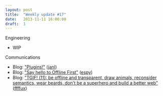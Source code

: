 ```yaml
---
layout: post
title:  "Weekly update #17"
date:   2013-11-11 16:00:00
draft:  1
---
```


Engineering

* WIP

Communications

* Blog: ["Plugins!"](http://blog.hood.ie/2013/11/plugins/) ([janl](https://github.com/janl))
* Blog: ["Say hello to Offline First"](http://blog.hood.ie/2013/11/say-hello-to-offline-first/) ([espy](https://github.com/espy))
* Blog: ["TGIF! (11): be offline and transparent, draw animals, reconsider semantics, wear beards, don't be a superhero and build a better web"](http://blog.hood.ie/2013/11/tgif-11-be-offline-and-transparent-draw-animals-reconsider-semantics-wear-beards-dont-be-a-superhero-and-build-a-better-web/) ([ffffux](https://github.com/ffffux))
